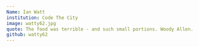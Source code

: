 ```yaml
---
Name: Ian Watt
institution: Code The City
image: watty62.jpg 
quote: The food was terrible - and such small portions. Woody Allen.
github: watty62
---
```

